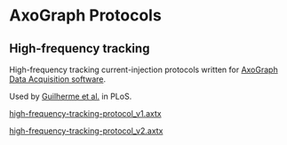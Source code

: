 # AxoGraph Protocols


## High-frequency tracking

High-frequency tracking current-injection protocols written for [AxoGraph Data Acquisition software](https://axograph.com).

Used by [Guilherme et al.](https://journals.plos.org/plosbiology/article?id=10.1371/journal.pbio.1002007) in PLoS. 


[high-frequency-tracking-protocol_v1.axtx](https://github.com/hamadaio/axograph-protocol/blob/main/high-frequency-tracking-protocol_v1.axtx)

[high-frequency-tracking-protocol_v2.axtx](https://github.com/hamadaio/axograph-protocol/blob/main/high-frequency-tracking-protocol_v2.axtx)


